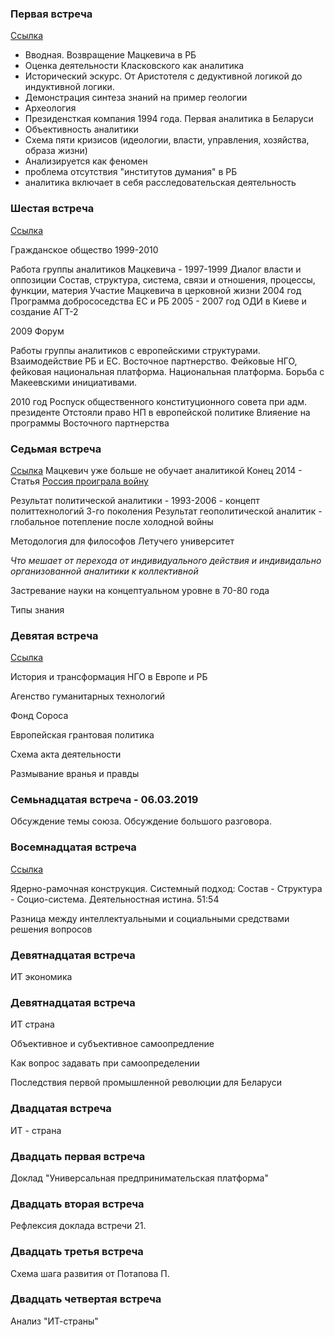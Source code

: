 ### Первая встреча
[Ccылка](https://www.youtube.com/watch?v=Cc4WhAZcnuQ) 
- Вводная. Возвращение Мацкевича в РБ
- Оценка деятельности Класковского как аналитика
- Исторический эскурс. От Аристотеля с дедуктивной логикой до индуктивной логики. 
- Демонстрация синтеза знаний на пример геологии
- Археология
- Президенсткая компания 1994 года. Первая аналитика в Беларуси
- Объективность аналитики
- Схема пяти кризисов (идеологии, власти, управления, хозяйства, образа жизни)
- Анализируется как феномен
- проблема отсутствия "институтов думания" в РБ
- аналитика включает в себя расследовательская деятельность


### Шестая встреча 
[Ссылка](https://www.youtube.com/watch?v=F7vr5n0Spqc)

Гражданское общество 1999-2010

Работа группы аналитиков Мацкевича - 1997-1999
Диалог власти и оппозиции
Состав, структура, система, связи и отношения, процессы, функции, материя 
Участие Мацкевича в церковной жизни 
2004 год
Программа добрососедства ЕС и РБ
2005 - 2007 год
ОДИ в Киеве и создание АГТ-2

2009
Форум

Работы группы аналитиков с европейскими структурами. Взаимодействие РБ и ЕС. Восточное партнерство.
Фейковые НГО, фейковая национальная платформа.
Национальная платформа. Борьба с Макеевскими инициативами.

2010 год 
Роспуск общественного конституционного совета при адм. президенте
Отстояли право НП в европейской политике
Влияение на программы Восточного партнерства

### Седьмая встреча 
[Ссылка](https://www.youtube.com/watch?v=U5FAIVlg7Uw)
Мацкевич уже больше не обучает аналитикой
Конец 2014 - Статья [Россия проиграла войну](https://eurobelarus.info/news/policy/2014/12/13/rossiya-proigrala-voynu.html)

Результат политической аналитики - 1993-2006 - концепт политтехнологий 3-го поколения
Результат геополитической аналитик - глобальное потепление после холодной войны

Методология для философов Летучего университет

*Что мешает от перехода от индивидуального действия и индивидально организованной аналитики к коллективной*

Застревание науки на концептуальном уровне в 70-80 года

Типы знания

### Девятая встреча

[Ссылка](https://www.youtube.com/watch?v=-S1DXKq32iM)

История и трансформация НГО в Европе и РБ

Агенство гуманитарных технологий

Фонд Сороса

Европейская грантовая политика

Схема акта деятельности

Размывание вранья и правды

### Семьнадцатая встреча - 06.03.2019

Обсуждение темы союза. Обсуждение большого разговора.

### Восемнадцатая встреча
[Ссылка](https://www.youtube.com/watch?v=eVDoTc_moiw)

Ядерно-рамочная конструкция.
Системный подход: Состав - Структура - Социо-система.
Деятельностная истина. 51:54

Разница между интеллектуальными и социальными средствами решения вопросов

### Девятнадцатая встреча
ИТ экономика

### Девятнадцатая встреча
ИТ страна

Объективное и субъективное самоопредление

Как вопрос задавать при самоопределении

Последствия первой промышленной революции для Беларуси

### Двадцатая встреча
ИТ - страна

### Двадцать первая встреча
Доклад "Универсальная предпринимательская платформа"

### Двадцать вторая встреча
Рефлексия доклада встречи 21. 

### Двадцать третья встреча
Схема шага развития от Потапова П.

### Двадцать четвертая встреча
Анализ "ИТ-страны"






